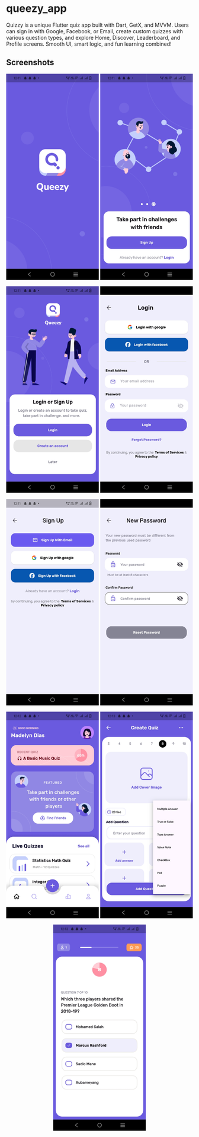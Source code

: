 # queezy_app

Quizzy is a unique Flutter quiz app built with Dart, GetX, and MVVM. Users can sign in with Google, Facebook, or Email, create custom quizzes with various question types, and explore Home, Discover, Leaderboard, and Profile screens. Smooth UI, smart logic, and fun learning combined!
## Screenshots

<p align="center">
  <img src="screenshots/splash.jpg" width="250">
  <img src="screenshots/onboard.jpg" width="250">
</p>

<p align="center">
  <img src="screenshots/login.jpg" width="250">
  <img src="screenshots/loginView.jpg" width="250">
</p>

<p align="center">
  <img src="screenshots/signup.jpg" width="250">
  <img src="screenshots/forgotPassword.jpg" width="250">
</p>

<p align="center">
  <img src="screenshots/home.jpg" width="250">
  <img src="screenshots/createQuiz.jpg" width="250">
</p>

<p align="center">
  <img src="screenshots/playQuiz.jpg" width="250">
</p>
